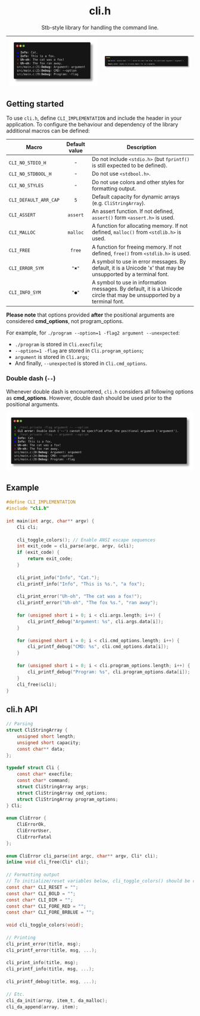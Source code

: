 <p align="center">
	<h1 align="center">cli.h</h1>
	<p align="center">
		Stb-style library for handling the command line.
	</p>
</p>

| ![Printing functions](readme_files/printing.png) | ![Errors](readme_files/errors.png) |
|---|---|

## Getting started

To use `cli.h`, define `CLI_IMPLEMENTATION` and include the header in your application. To configure the behaviour and dependency of the library additional macros can be defined:

| Macro | Default value | Description |
|-------|:-------------:|-------------|
| `CLI_NO_STDIO_H` | - | Do not include `<stdio.h>` (but `fprintf()` is still expected to be defined). |
| `CLI_NO_STDBOOL_H` | - | Do not use `<stdbool.h>`. |
| `CLI_NO_STYLES` | - | Do not use colors and other styles for formatting output. |
| `CLI_DEFAULT_ARR_CAP` | `5` | Default capacity for dynamic arrays (e.g. `CliStringArray`). |
| `CLI_ASSERT` | `assert` | An assert function. If not defined, `assert()` form `<assert.h>` is used. |
| `CLI_MALLOC` | `malloc` | A function for allocating memory. If not defined, `malloc()` from `<stdlib.h>` is used. |
| `CLI_FREE` | `free` | A function for freeing memory. If not defined, `free()` from `<stdlib.h>` is used. |
| `CLI_ERROR_SYM` | `"✖"` | A symbol to use in error messages. By default, it is a Unicode  'x' that may be unsupported by a terminal font. |
| `CLI_INFO_SYM` | `"●"` | A symbol to use in information messages. By default, it is a Unicode circle that may be unsupported by a terminal font. |

**Please note** that options provided **after** the positional arguments are considered **cmd_options**, not program_options.

For example, for `./program --option=1 -flag2 argument --unexpected`:
 * `./program` is stored in `Cli.execfile`;
 * `--option=1 -flag` are stored in `Cli.program_options`;
 * `argument` is stored in `Cli.args`;
 * And finally, `--unexpected` is stored in `Cli.cmd_options`.

### Double dash (`--`)

Whenever double dash is encountered, `cli.h` considers all following options as **cmd_options**.
However, double dash should be used prior to the positional arguments.

![Double dash](readme_files/double_dash.png)

## Example

```c
#define CLI_IMPLEMENTATION
#include "cli.h"

int main(int argc, char** argv) {
	Cli cli;

	cli_toggle_colors(); // Enable ANSI escape sequences
	int exit_code = cli_parse(argc, argv, &cli);
	if (exit_code) {
		return exit_code;
	}

	cli_print_info("Info", "Cat.");
	cli_printf_info("Info", "This is %s.", "a fox");

	cli_print_error("Uh-oh", "The cat was a fox!");
	cli_printf_error("Uh-oh", "The fox %s.", "ran away");

	for (unsigned short i = 0; i < cli.args.length; i++) {
		cli_printf_debug("Argument: %s", cli.args.data[i]);
	}

	for (unsigned short i = 0; i < cli.cmd_options.length; i++) {
		cli_printf_debug("CMD: %s", cli.cmd_options.data[i]);
	}

	for (unsigned short i = 0; i < cli.program_options.length; i++) {
		cli_printf_debug("Program: %s", cli.program_options.data[i]);
	}
	cli_free(&cli);
}
```

## cli.h API

```c
// Parsing
struct CliStringArray {
	unsigned short length;
	unsigned short capacity;
	const char** data;
};

typedef struct Cli {
	const char* execfile;
	const char* command;
	struct CliStringArray args;
	struct CliStringArray cmd_options;
	struct CliStringArray program_options;
} Cli;

enum CliError {
	CliErrorOk,
	CliErrorUser,
	CliErrorFatal
};

enum CliError cli_parse(int argc, char** argv, Cli* cli);
inline void cli_free(Cli* cli);

// Formatting output
// To initialize/reset variables below, cli_toggle_colors() should be called.
const char* CLI_RESET = "";
const char* CLI_BOLD = "";
const char* CLI_DIM = "";
const char* CLI_FORE_RED = "";
const char* CLI_FORE_BRBLUE = "";

void cli_toggle_colors(void);

// Printing
cli_print_error(title, msg);
cli_printf_error(title, msg, ...);

cli_print_info(title, msg);
cli_printf_info(title, msg, ...);

cli_printf_debug(title, msg, ...);

// Etc.
cli_da_init(array, item_t, da_malloc);
cli_da_append(array, item);
```
